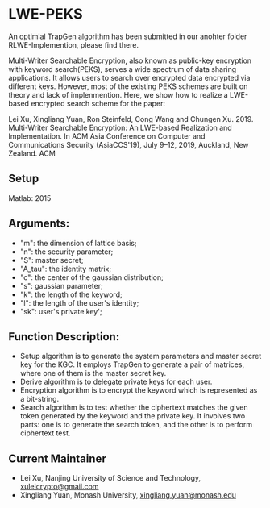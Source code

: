 # LWE-PEKS  
An optimial TrapGen algorithm has been submitted in our anohter folder RLWE-Implemention, please find there. 

Multi-Writer Searchable Encryption, also known as public-key encryption with keyword search(PEKS), serves a wide spectrum of
data sharing applications. It allows users to search over encrypted data encrypted via different keys. However, most of the existing PEKS schemes are built on theory and lack of implenmention. Here, we show how to realize a LWE-based encrypted search scheme for the paper:    

Lei Xu, Xingliang Yuan, Ron Steinfeld, Cong Wang and Chungen Xu. 2019. Multi-Writer Searchable Encryption: An LWE-based Realization and Implementation. In ACM Asia Conference on Computer and Communications Security (AsiaCCS'19), July 9–12, 2019,  Auckland, New Zealand. ACM

## Setup
Matlab: 2015

## Arguments:
* "m": the dimension of lattice basis;
* "n": the security parameter;
* "S": master secret;
* "A_tau": the identity matrix;
* "c": the center of the gaussian distribution;
* "s": gaussian parameter;
* "k": the length of the keyword;
* "l": the length of the user's identity;
* "sk": user's private key';

## Function Description:
* Setup algorithm is to generate the system parameters and master secret key for the KGC. It employs TrapGen to generate a pair of matrices, where one of them is the master secret key.
* Derive algorithm is to delegate private keys for each user. 
* Encryption algorithm is to encrypt the keyword which is represented as a bit-string. 
* Search algorithm is to test whether the ciphertext matches the given token generated by the keyword and the private key. It involves two parts: one is to generate the search token, and the other is to perform ciphertext test.


## Current Maintainer
* Lei Xu, Nanjing University of Science and Technology, xuleicrypto@gmail.com
* Xingliang Yuan, Monash University, xingliang.yuan@monash.edu
